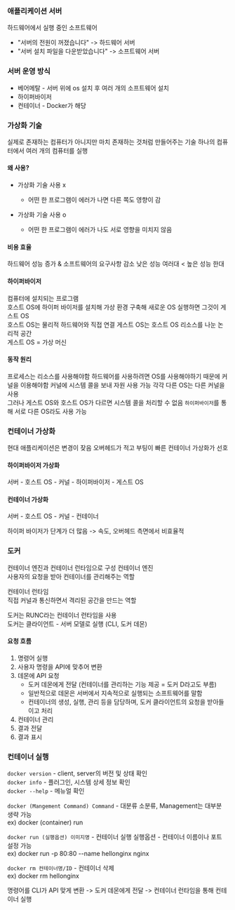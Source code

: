### 애플리케이션 서버 ###  
하드웨어에서 실행 중인 소프트웨어
* "서버의 전원이 꺼졌습니다" -> 하드웨어 서버
* "서버 설치 파일을 다운받았습니다" -> 소프트웨어 서버

### 서버 운영 방식 ###
* 베어메탈 - 서버 위에 os 설치 후 여러 개의 소프트웨어 설치
* 하이퍼바이저
* 컨테이너 - Docker가 해당

### 가상화 기술 ###
실제로 존재하는 컴퓨터가 아니지만 마치 존재하는 것처럼 만들어주는 기술
하나의 컴퓨터에서 여러 개의 컴퓨터를 실행

#### 왜 사용?
* 가상화 기술 사용 x  
  * 어떤 한 프로그램이 에러가 나면 다른 쪽도 영향이 감
  

* 가상화 기술 사용 o 
  * 어떤 한 프로그램이 에러가 나도 서로 영향을 미치지 않음

#### 비용 효율
하드웨어 성능 증가 & 소프트웨어의 요구사항 감소
낮은 성능 여러대 < 높은 성능 한대

#### 하이퍼바이저
컴퓨터에 설치되는 프로그램  
호스트 OS에 하이퍼 바이저를 설치해 가상 환경 구축해 새로운 OS 실행하면 그것이 게스트 OS  
호스트 OS는 물리적 하드웨어와 직접 연결
게스트 OS는 호스트 OS 리소스를 나눈 논리적 공간  
게스트 OS = 가상 머신

#### 동작 원리
프로세스는 리소스를 사용해야함
하드웨어를 사용하려면 OS를 사용해야하기 때문에 커널을 이용해야함 커널에 시스템 콜을 보내 자원 사용 가능
각각 다른 OS는 다른 커널을 사용  
그러나 게스트 OS와 호스트 OS가 다르면 시스템 콜을 처리할 수 없음
`하이퍼바이저`를 통해 서로 다른 OS라도 사용 가능

### 컨테이너 가상화
현대 애플리케이션은 변경이 잦음
오버헤드가 적고 부팅이 빠른 컨테이너 가상화가 선호  

#### 하이퍼바이저 가상화  
서버 - 호스트 OS - 커널 - 하이퍼바이저 - 게스트 OS   
#### 컨테이너 가상화
서버 - 호스트 OS - 커널 - 컨테이너

하이퍼 바이저가 단계가 더 많음 -> 속도, 오버헤드 측면에서 비효율적

### 도커
컨테이너 엔진과 컨테이너 런타임으로 구성
컨테이너 엔진  
사용자의 요청을 받아 컨테이너를 관리해주는 역할

컨테이너 런타임  
직접 커널과 통신하면서 격리된 공간을 만드는 역할

도커는 RUNC라는 컨테이너 런타임을 사용  
도커는 클라이언트 - 서버 모델로 실행 (CLI, 도커 데몬)

#### 요청 흐름
1. 명령어 실행
2. 사용자 명령을 API에 맞추어 변환
3. 데몬에 API 요청 
   - 도커 데몬에게 전달 (컨테이너를 관리하는 기능 제공 = 도커 D라고도 부름)
   - 일반적으로 데몬은 서버에서 지속적으로 실행되는 소프트웨어를 말함
   - 컨테이너의 생성, 실행, 관리 등을 담당하며, 도커 클라이언트의 요청을 받아들이고 처리
4. 컨테이너 관리
5. 결과 전달
6. 결과 표시

### 컨테이너 실행
`docker version` - client, server의 버전 및 상태 확인  
`docker info` - 플러그인, 시스템 상세 정보 확인  
`docker --help` - 메뉴얼 확인  

`docker (Mangement Command) Command` - 대분류 소분류, Management는 대부분 생략 가능  
ex) docker (container) run  

`docker run (실행옵션) 이미지명` - 컨테이너 실행
실행옵션 - 컨테이너 이름이나 포트 설정 가능  
ex) docker run -p 80:80 --name hellonginx nginx

`docker rm 컨테이너명/ID` - 컨테이너 삭제  
ex) docker rm hellonginx

명령어를 CLI가 API 맞게 변환 -> 도커 데몬에게 전달 -> 컨테이너 런타임을 통해 컨테이너 실행